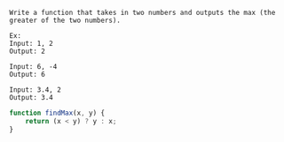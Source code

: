 ```
Write a function that takes in two numbers and outputs the max (the greater of the two numbers).

Ex: 
Input: 1, 2
Output: 2

Input: 6, -4
Output: 6

Input: 3.4, 2
Output: 3.4

``` 




























```JavaScript
function findMax(x, y) {
    return (x < y) ? y : x;
}
```